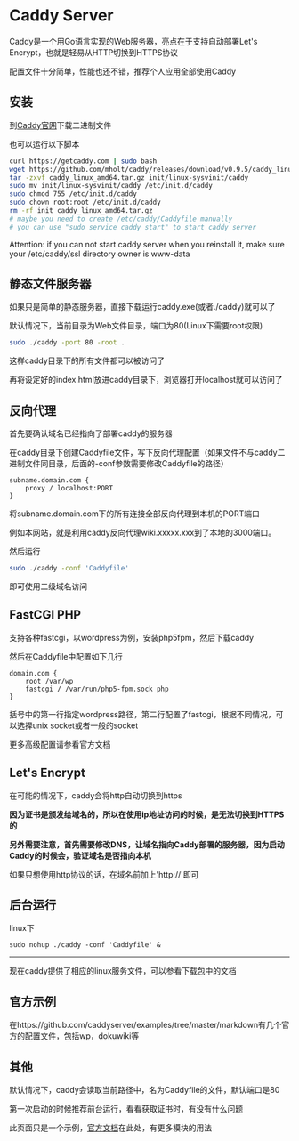 # Caddy Server

Caddy是一个用Go语言实现的Web服务器，亮点在于支持自动部署Let's Encrypt，也就是轻易从HTTP切换到HTTPS协议

配置文件十分简单，性能也还不错，推荐个人应用全部使用Caddy

## 安装

到[Caddy官网](https://caddyserver.com/download)下载二进制文件 

也可以运行以下脚本

```bash
curl https://getcaddy.com | sudo bash
wget https://github.com/mholt/caddy/releases/download/v0.9.5/caddy_linux_amd64.tar.gz
tar -zxvf caddy_linux_amd64.tar.gz init/linux-sysvinit/caddy
sudo mv init/linux-sysvinit/caddy /etc/init.d/caddy
sudo chmod 755 /etc/init.d/caddy
sudo chown root:root /etc/init.d/caddy
rm -rf init caddy_linux_amd64.tar.gz
# maybe you need to create /etc/caddy/Caddyfile manually
# you can use "sudo service caddy start" to start caddy server
```

Attention: if you can not start caddy server when you reinstall it, make sure your /etc/caddy/ssl directory owner is www-data

## 静态文件服务器

如果只是简单的静态服务器，直接下载运行caddy.exe(或者./caddy)就可以了

默认情况下，当前目录为Web文件目录，端口为80(Linux下需要root权限)

```bash
sudo ./caddy -port 80 -root .
```

这样caddy目录下的所有文件都可以被访问了

再将设定好的index.html放进caddy目录下，浏览器打开localhost就可以访问了

## 反向代理

首先要确认域名已经指向了部署caddy的服务器

在caddy目录下创建Caddyfile文件，写下反向代理配置（如果文件不与caddy二进制文件同目录，后面的-conf参数需要修改Caddyfile的路径）

```
subname.domain.com {
    proxy / localhost:PORT
}
```

将subname.domain.com下的所有连接全部反向代理到本机的PORT端口

例如本网站，就是利用caddy反向代理wiki.xxxxx.xxx到了本地的3000端口。

然后运行

```bash
sudo ./caddy -conf 'Caddyfile'
```

即可使用二级域名访问


## FastCGI PHP

支持各种fastcgi，以wordpress为例，安装php5fpm，然后下载caddy

然后在Caddyfile中配置如下几行

```
domain.com {
    root /var/wp
    fastcgi / /var/run/php5-fpm.sock php
}
```

括号中的第一行指定wordpress路径，第二行配置了fastcgi，根据不同情况，可以选择unix socket或者一般的socket

更多高级配置请参看官方文档

## Let's Encrypt

在可能的情况下，caddy会将http自动切换到https

**因为证书是颁发给域名的，所以在使用ip地址访问的时候，是无法切换到HTTPS的**

**另外需要注意，首先需要修改DNS，让域名指向Caddy部署的服务器，因为启动Caddy的时候会，验证域名是否指向本机**

如果只想使用http协议的话，在域名前加上'http://'即可

## 后台运行

linux下

```
sudo nohup ./caddy -conf 'Caddyfile' &
```

---

现在caddy提供了相应的linux服务文件，可以参看下载包中的文档

## 官方示例

在https://github.com/caddyserver/examples/tree/master/markdown有几个官方的配置文件，包括wp，dokuwiki等

## 其他

默认情况下，caddy会读取当前路径中，名为Caddyfile的文件，默认端口是80

第一次启动的时候推荐前台运行，看看获取证书时，有没有什么问题

此页面只是一个示例，[官方文档](https://caddyserver.com/docs)在此处，有更多模块的用法